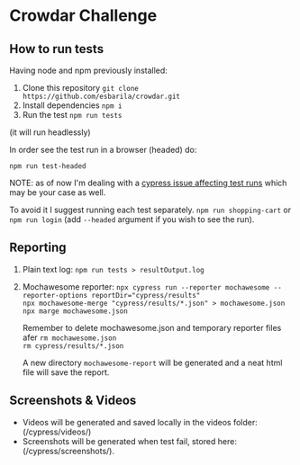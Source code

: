 # Crowdar Challenge

## How to run tests

Having node and npm previously installed:

1. Clone this repository
   `git clone https://github.com/esbarila/crowdar.git`
2. Install dependencies `npm i`
3. Run the test `npm run tests`

(it will run headlessly)

In order see the test run in a browser (headed) do:

`npm run test-headed`

NOTE: as of now I'm dealing with a [cypress issue affecting test runs](https://www,github.com/cypress-io/cypress/issues/27501) which may be your case as well.

To avoid it I suggest running each test separately. `npm run shopping-cart` or `npm run login` (add `--headed` argument if you wish to see the run).

## Reporting

1. Plain text log: `npm run tests > resultOutput.log`

2. Mochawesome reporter:
   `npx cypress run --reporter mochawesome --reporter-options reportDir="cypress/results"` \
   `npx mochawesome-merge "cypress/results/*.json" > mochawesome.json` \
   `npx marge mochawesome.json` 

   Remember to delete mochawesome.json and temporary reporter files afer
   `rm mochawesome.json` \
   `rm cypress/results/*.json`

   A new directory `mochawesome-report` will be generated and a neat html file will save the report.

## Screenshots & Videos

- Videos will be generated and saved locally in the videos folder: (/cypress/videos/)
- Screenshots will be generated when test fail, stored here: (/cypress/screenshots/).
